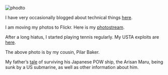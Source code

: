 ![phodto](./rso_army.png)

I have very occasionally blogged about technical things <a href="http://blogs.codegear.com/charlesoverbeck/" title="http://blogs.codegear.com/charlesoverbeck/">here</a>.

I am moving my photos to Flickr. Here is my <a href="http://www.flickr.com/photos/32760735@N04/" title="http://www.flickr.com/photos/32760735@N04/">photostream</a>.

After a long hiatus, I started playing tennis regularly. My USTA exploits are <a href="http://www.ustanorcal.com/playermatches.asp?id=129820" title="http://www.ustanorcal.com/playermatches.asp?id=129820">here</a>.

The above photo is by my cousin, Pilar Baker.

My father’s [tale](rso/MyFather/) of surviving his Japanese POW ship, the Arisan Maru, being sunk by a US submarine, as well as other information about him.

